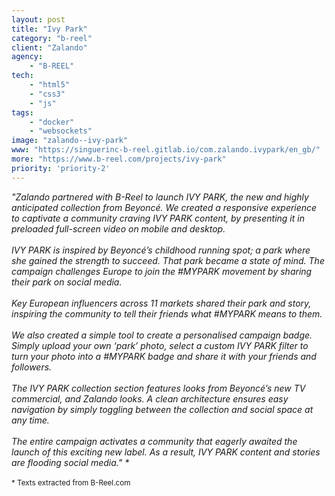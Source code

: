 ```yaml
---
layout: post
title: "Ivy Park"
category: "b-reel"
client: "Zalando"
agency:
    - "B-REEL"
tech:
    - "html5"
    - "css3"
    - "js"
tags:
    - "docker"
    - "websockets"
image: "zalando--ivy-park"
www: "https://singuerinc-b-reel.gitlab.io/com.zalando.ivypark/en_gb/"
more: "https://www.b-reel.com/projects/ivy-park"
priority: 'priority-2'
---
```


_"Zalando partnered with B-Reel to launch IVY PARK, the new and highly anticipated collection from Beyoncé. We created a responsive experience to captivate a community craving IVY PARK content, by presenting it in preloaded full-screen video on mobile and desktop._
<br/><br/>
_IVY PARK is inspired by Beyoncé’s childhood running spot; a park where she gained the strength to succeed. That park became a state of mind. The campaign challenges Europe to join the #MYPARK movement by sharing their park on social media._
<br/><br/>
_Key European influencers across 11 markets shared their park and story, inspiring the community to tell their friends what #MYPARK means to them._
<br/><br/>
_We also created a simple tool to create a personalised campaign badge. Simply upload your own ‘park’ photo, select a custom IVY PARK filter to turn your photo into a #MYPARK badge and share it with your friends and followers._
<br/><br/>
_The IVY PARK collection section features looks from Beyoncé’s new TV commercial, and Zalando looks. A clean architecture ensures easy navigation by simply toggling between the collection and social space at any time._
<br/><br/>
_The entire campaign activates a community that eagerly awaited the launch of this exciting new label. As a result, IVY PARK content and stories are flooding social media." \*_
<br/><br/>
<small>* Texts extracted from B-Reel.com</small>

